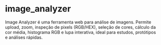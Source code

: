 # image_analyzer
Image Analyzer é uma ferramenta web para análise de imagens. Permite upload, zoom, inspeção de pixels (RGB/HEX), seleção de cores, cálculo da cor média, histograma RGB e lupa interativa, ideal para estudos, protótipos e análises rápidas.

